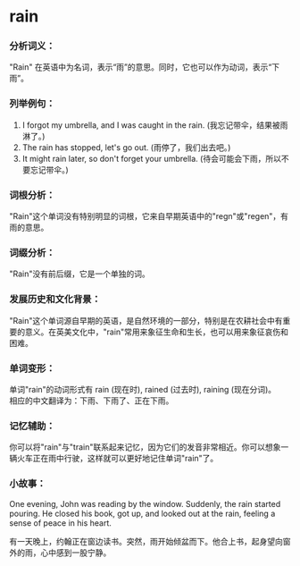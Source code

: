 # rain

### 分析词义：

  

"Rain" 在英语中为名词，表示“雨”的意思。同时，它也可以作为动词，表示“下雨”。

  

### 列举例句：

  

1.  I forgot my umbrella, and I was caught in the rain. (我忘记带伞，结果被雨淋了。)
2.  The rain has stopped, let's go out. (雨停了，我们出去吧。)
3.  It might rain later, so don't forget your umbrella. (待会可能会下雨，所以不要忘记带伞。)

  

### 词根分析：

  

"Rain"这个单词没有特别明显的词根，它来自早期英语中的"regn"或"regen"，有雨的意思。

  

### 词缀分析：

  

"Rain"没有前后缀，它是一个单独的词。

  

### 发展历史和文化背景：

  

"Rain"这个单词源自早期的英语，是自然环境的一部分，特别是在农耕社会中有重要的意义。在英美文化中，"rain"常用来象征生命和生长，也可以用来象征哀伤和困难。

  

### 单词变形：

  

单词"rain"的动词形式有 rain (现在时), rained (过去时), raining (现在分词)。  
相应的中文翻译为：下雨、下雨了、正在下雨。

  

### 记忆辅助：

  

你可以将"rain"与"train"联系起来记忆，因为它们的发音非常相近。你可以想象一辆火车正在雨中行驶，这样就可以更好地记住单词"rain"了。

  

### 小故事：

  

One evening, John was reading by the window. Suddenly, the rain started pouring. He closed his book, got up, and looked out at the rain, feeling a sense of peace in his heart.

  

有一天晚上，约翰正在窗边读书。突然，雨开始倾盆而下。他合上书，起身望向窗外的雨，心中感到一股宁静。
